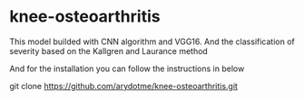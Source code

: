 # knee-osteoarthritis
This model builded with CNN algorithm and VGG16. And the classification of severity based on the Kallgren and Laurance method

And for the installation you can follow the instructions in below

git clone https://github.com/arydotme/knee-osteoarthritis.git
